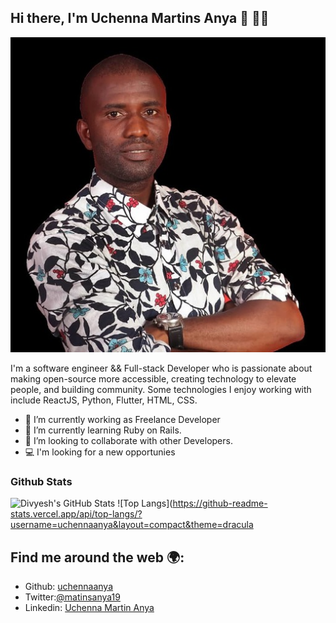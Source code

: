## Hi there, I'm Uchenna Martins Anya 👋 :man:&zwj;💻

![image](./uchennaanya.jpg)

I'm a software engineer && Full-stack Developer who is passionate about making open-source more accessible, creating technology to elevate people, and building community. Some technologies I enjoy working with include ReactJS, Python, Flutter, HTML, CSS.

- 🔭 I’m currently working as Freelance Developer
- 🌱 I’m currently learning Ruby on Rails.
- 👯 I’m looking to collaborate with other Developers.
- 💻 I'm looking for a new opportunies

### Github Stats

![Divyesh's GitHub Stats](https://github-readme-stats.vercel.app/api?username=uchennaanya&show_icons=true&theme=dracula)
![Top Langs](https://github-readme-stats.vercel.app/api/top-langs/?username=uchennaanya&layout=compact&theme=dracula

## Find me around the web :earth_africa::

- Github: [uchennaanya](https://github.com/uchennaanya)
- Twitter:[@matinsanya19](https://twitter.com/martinsanya19)
- Linkedin: [Uchenna Martin Anya](https://www.linkedin.com/in/uchenna-anya/)
